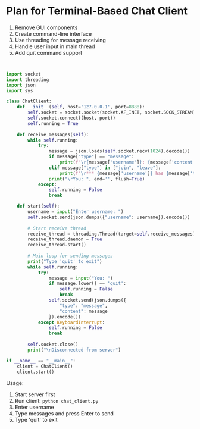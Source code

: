 # Plan for Terminal-Based Chat Client

1. Remove GUI components
2. Create command-line interface
3. Use threading for message receiving
4. Handle user input in main thread
5. Add quit command support

```python


import socket
import threading
import json
import sys

class ChatClient:
    def __init__(self, host='127.0.0.1', port=8888):
        self.socket = socket.socket(socket.AF_INET, socket.SOCK_STREAM)
        self.socket.connect((host, port))
        self.running = True
        
    def receive_messages(self):
        while self.running:
            try:
                message = json.loads(self.socket.recv(1024).decode())
                if message["type"] == "message":
                    print(f"\r{message['username']}: {message['content']}")
                elif message["type"] in ["join", "leave"]:
                    print(f"\r*** {message['username']} has {message['type']}ed ***")
                print("\rYou: ", end='', flush=True)
            except:
                self.running = False
                break

    def start(self):
        username = input("Enter username: ")
        self.socket.send(json.dumps({"username": username}).encode())
        
        # Start receive thread
        receive_thread = threading.Thread(target=self.receive_messages)
        receive_thread.daemon = True
        receive_thread.start()
        
        # Main loop for sending messages
        print("Type 'quit' to exit")
        while self.running:
            try:
                message = input("You: ")
                if message.lower() == 'quit':
                    self.running = False
                    break
                self.socket.send(json.dumps({
                    "type": "message",
                    "content": message
                }).encode())
            except KeyboardInterrupt:
                self.running = False
                break
        
        self.socket.close()
        print("\nDisconnected from server")

if __name__ == "__main__":
    client = ChatClient()
    client.start()
```

Usage:
1. Start server first
2. Run client: `python chat_client.py`
3. Enter username
4. Type messages and press Enter to send
5. Type 'quit' to exit